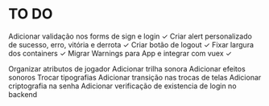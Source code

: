 # TO DO

Adicionar validação nos forms de sign e login ✓
Criar alert personalizado de sucesso, erro, vitória e derrota ✓
Criar botão de logout ✓
Fixar largura dos containers ✓
Migrar Warnings para App e integrar com vuex ✓

Organizar atributos de jogador
Adicionar trilha sonora
Adicionar efeitos sonoros
Trocar tipografias
Adicionar transição nas trocas de telas
Adicionar criptografia na senha
Adicionar verificação de existencia de login no backend
